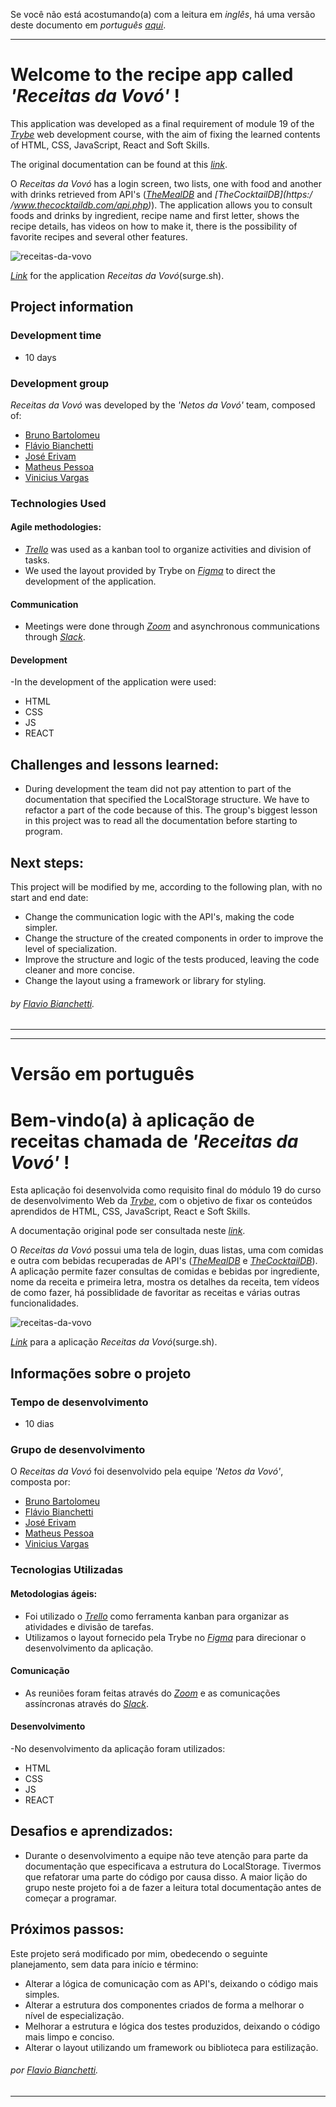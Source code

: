 Se você não está acostumando(a) com a leitura em _inglês_, há uma versão deste documento em _português [aqui](#versão-em-português)_.

---

# Welcome to the recipe app called _'Receitas da Vovó'_ !

This application was developed as a final requirement of module 19 of the _[Trybe](https://www.betrybe.com/)_ web development course, with the aim of fixing the learned contents of HTML, CSS, JavaScript, React and Soft Skills.

The original documentation can be found at this _[link](https://github.com/tryber/sd-015-b-project-recipes-app/)_.

O _Receitas da Vovó_ has a login screen, two lists, one with food and another with drinks retrieved from API's (_[TheMealDB](https://www.themealdb.com/)_ and _[TheCocktailDB](https:/ /www.thecocktaildb.com/api.php)_). The application allows you to consult foods and drinks by ingredient, recipe name and first letter, shows the recipe details, has videos on how to make it, there is the possibility of favorite recipes and several other features.

![receitas-da-vovo](./app-receitas-da-vovo.gif)

_[Link](https://receitasdavovo-g1.surge.sh/)_ for the application _Receitas da Vovó_(surge.sh).


## Project information

### Development time
- 10 days

### Development group
_Receitas da Vovó_ was developed by the _'Netos da Vovó'_ team, composed of:

- [Bruno Bartolomeu](https://github.com/BrunoCBart)
- [Flávio Bianchetti](https://github.com/flavio-bianchetti)
- [José Erivam](https://github.com/erivamjr)
- [Matheus Pessoa](https://github.com/matt-pessoa)
- [Vinicius Vargas](https://github.com/vvargas17)


### Technologies Used
#### Agile methodologies:
- _[Trello](https://trello.com/)_ was used as a kanban tool to organize activities and division of tasks.
- We used the layout provided by Trybe on _[Figma](https://www.figma.com/)_ to direct the development of the application.

#### Communication
- Meetings were done through _[Zoom](https://zoom.us/)_ and asynchronous communications through _[Slack](https://slack.com)_.

#### Development
-In the development of the application were used:

- HTML
- CSS
- JS
- REACT

## Challenges and lessons learned:
- During development the team did not pay attention to part of the documentation that specified the LocalStorage structure. We have to refactor a part of the code because of this. The group's biggest lesson in this project was to read all the documentation before starting to program.
 
## Next steps:
This project will be modified by me, according to the following plan, with no start and end date:
- Change the communication logic with the API's, making the code simpler.
- Change the structure of the created components in order to improve the level of specialization.
- Improve the structure and logic of the tests produced, leaving the code cleaner and more concise.
- Change the layout using a framework or library for styling.

###### by _[Flavio Bianchetti](https://github.com/flavio-bianchetti)_.
---

---
# Versão em português


# Bem-vindo(a) à aplicação de receitas chamada de _'Receitas da Vovó'_ !

Esta aplicação foi desenvolvida como requisito final do módulo 19 do curso de desenvolvimento Web da _[Trybe](https://www.betrybe.com/)_, com o objetivo de fixar os conteúdos aprendidos de HTML, CSS, JavaScript, React e Soft Skills.

A documentação original pode ser consultada neste _[link](https://github.com/tryber/sd-015-b-project-recipes-app/)_.

O _Receitas da Vovó_ possui uma tela de login, duas listas, uma com comidas e outra com bebidas recuperadas de API's (_[TheMealDB](https://www.themealdb.com/)_ e _[TheCocktailDB](https://www.thecocktaildb.com/api.php)_). A aplicação permite fazer consultas de comidas e bebidas por ingrediente, nome da receita e primeira letra, mostra os detalhes da receita, tem vídeos de como fazer, há possiblidade de favoritar as receitas e várias outras funcionalidades.

![receitas-da-vovo](./app-receitas-da-vovo.gif)

_[Link](https://receitasdavovo-g1.surge.sh/)_ para a aplicação _Receitas da Vovó_(surge.sh).


## Informações sobre o projeto

### Tempo de desenvolvimento
- 10 dias

### Grupo de desenvolvimento
O _Receitas da Vovó_ foi desenvolvido pela equipe _'Netos da Vovó'_, composta por:

- [Bruno Bartolomeu](https://github.com/BrunoCBart)
- [Flávio Bianchetti](https://github.com/flavio-bianchetti)
- [José Erivam](https://github.com/erivamjr)
- [Matheus Pessoa](https://github.com/matt-pessoa)
- [Vinicius Vargas](https://github.com/vvargas17)


### Tecnologias Utilizadas
#### Metodologias ágeis:
- Foi utilizado o _[Trello](https://trello.com/)_ como ferramenta kanban para organizar as atividades e divisão de tarefas.
- Utilizamos o layout fornecido pela Trybe no _[Figma](https://www.figma.com/)_ para direcionar o desenvolvimento da aplicação. 

#### Comunicação
- As reuniões foram feitas através do _[Zoom](https://zoom.us/)_ e as comunicações assíncronas através do _[Slack](https://slack.com)_.

#### Desenvolvimento
-No desenvolvimento da aplicação foram utilizados:

- HTML
- CSS
- JS
- REACT

## Desafios e aprendizados:
- Durante o desenvolvimento a equipe não teve atenção para parte da documentação que especificava a estrutura do LocalStorage. Tivermos que refatorar uma parte do código por causa disso. A maior lição do grupo neste projeto foi a de fazer a leitura total documentação antes de começar a programar.
 
## Próximos passos:
Este projeto será modificado por mim, obedecendo o seguinte planejamento, sem data para início e término:
- Alterar a lógica de comunicação com as API's, deixando o código mais simples.
- Alterar a estrutura dos componentes criados de forma a melhorar o nível de especialização.
- Melhorar a estrutura e lógica dos testes produzidos, deixando o código mais limpo e conciso.
- Alterar o layout utilizando um framework ou biblioteca para estilização.

###### por _[Flavio Bianchetti](https://github.com/flavio-bianchetti)_.
---